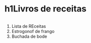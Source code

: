 # h1Livros de receitas 

```

```



1. Lista de REceitas
2. Estrogonof de frango
3. Buchada de bode


#  

# 
